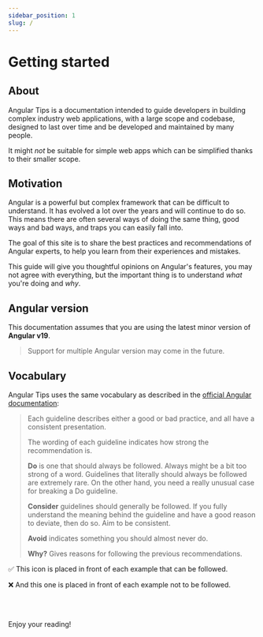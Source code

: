 ```yaml
---
sidebar_position: 1
slug: /
---
```

# Getting started

## About
Angular Tips is a documentation intended to guide developers in building complex industry web applications, with a large scope and codebase, designed to last over time and be developed and maintained by many people.

It might *not* be suitable for simple web apps which can be simplified thanks to their smaller scope.

## Motivation

Angular is a powerful but complex framework that can be difficult to understand. It has evolved a lot over the years and will continue to do so.
This means there are often several ways of doing the same thing, good ways and bad ways, and traps you can easily fall into.

The goal of this site is to share the best practices and recommendations of Angular experts, to help you learn from their experiences and mistakes.

This guide will give you thoughtful opinions on Angular's features, you may not agree with everything, but the important thing is to understand *what* you're doing and *why*.

## Angular version

This documentation assumes that you are using the latest minor version of **Angular v19**.

> Support for multiple Angular version may come in the future.

## Vocabulary

Angular Tips uses the same vocabulary as described in the [official Angular documentation](https://angular.dev/style-guide#style-vocabulary):

>Each guideline describes either a good or bad practice, and all have a consistent presentation.
>
>The wording of each guideline indicates how strong the recommendation is.
>
>**Do** is one that should always be followed. Always might be a bit too strong of a word. Guidelines that literally should always be followed are extremely rare. On the other hand, you need a really unusual case for breaking a Do guideline.
>
>**Consider** guidelines should generally be followed. If you fully understand the meaning behind the guideline and have a good reason to deviate, then do so. Aim to be consistent.
>
>**Avoid** indicates something you should almost never do.
>
>**Why?** Gives reasons for following the previous recommendations.

✅ This icon is placed in front of each example that can be followed.

❌ And this one is placed in front of each example not to be followed.

<br/><br/>

Enjoy your reading!